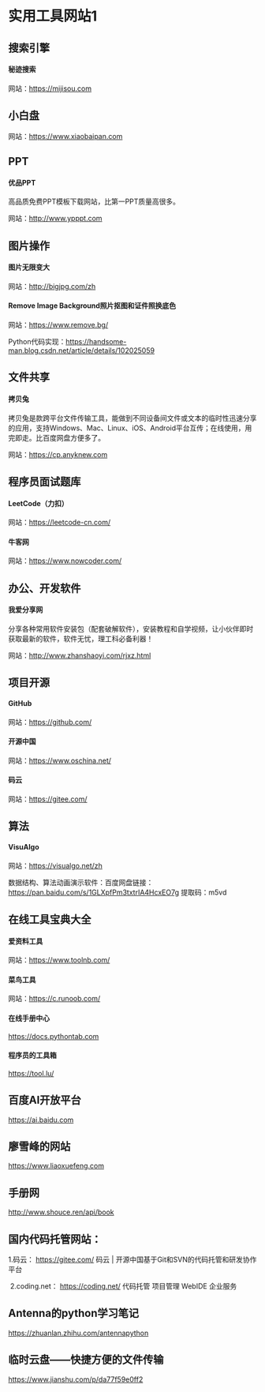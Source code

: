 # 实用工具网站1

## 搜索引擎

#### 秘迹搜索
网站：https://mijisou.com


## 小白盘
网站：https://www.xiaobaipan.com

## PPT
#### 优品PPT
高品质免费PPT模板下载网站，比第一PPT质量高很多。

网站：http://www.ypppt.com


## 图片操作

#### 图片无限变大
网站：http://bigjpg.com/zh


#### Remove Image Background照片抠图和证件照换底色
网站：https://www.remove.bg/      

Python代码实现：https://handsome-man.blog.csdn.net/article/details/102025059


## 文件共享
#### 拷贝兔
拷贝兔是款跨平台文件传输工具，能做到不同设备间文件或文本的临时性迅速分享的应用，支持Windows、Mac、Linux、iOS、Android平台互传；在线使用，用完即走。比百度网盘方便多了。

网站：https://cp.anyknew.com


## 程序员面试题库

#### LeetCode（力扣）
网站：https://leetcode-cn.com/

#### 牛客网
网站：https://www.nowcoder.com/ 


## 办公、开发软件

#### 我爱分享网
分享各种常用软件安装包（配套破解软件），安装教程和自学视频，让小伙伴即时获取最新的软件，软件无忧，理工科必备利器！

网站：http://www.zhanshaoyi.com/rjxz.html


## 项目开源

#### GitHub
网站：https://github.com/ 

#### 开源中国
网站：https://www.oschina.net/ 

#### 码云
网站：https://gitee.com/ 


## 算法
#### VisuAlgo
网站：https://visualgo.net/zh 


数据结构、算法动画演示软件：百度网盘链接：https://pan.baidu.com/s/1GLXpfPm3txtrIA4HcxEO7g  提取码：m5vd 

## 在线工具宝典大全
#### 爱资料工具
网站：https://www.toolnb.com/ 

#### 菜鸟工具
网站：https://c.runoob.com/ 


#### 在线手册中心
https://docs.pythontab.com

#### 程序员的工具箱
https://tool.lu/


## 百度AI开放平台
https://ai.baidu.com

## 廖雪峰的网站
https://www.liaoxuefeng.com


## 手册网
http://www.shouce.ren/api/book


## 国内代码托管网站：

1.码云：
https://gitee.com/
码云 | 开源中国基于Git和SVN的代码托管和研发协作平台


​
2.coding.net：
https://coding.net/
代码托管 项目管理 WebIDE 企业服务


## Antenna的python学习笔记
https://zhuanlan.zhihu.com/antennapython



## 临时云盘——快捷方便的文件传输
https://www.jianshu.com/p/da77f59e0ff2